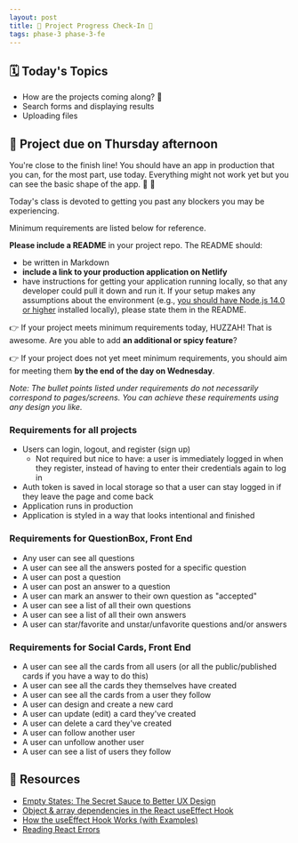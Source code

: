 ```yaml
---
layout: post
title: 🦊 Project Progress Check-In 🦊
tags: phase-3 phase-3-fe
---
```


## 🗓️ Today's Topics

- How are the projects coming along? 👀
- Search forms and displaying results
- Uploading files

## 🎯 Project due on Thursday afternoon

You're close to the finish line! You should have an app in production that you can, for the most part, use today. Everything might not work yet but you can see the basic shape of the app. 💪 🚀

Today's class is devoted to getting you past any blockers you may be experiencing.

Minimum requirements are listed below for reference.

**Please include a README** in your project repo. The README should:

- be written in Markdown
- **include a link to your production application on Netlify**
- have instructions for getting your application running locally, so that any developer could pull it down and run it. If your setup makes any assumptions about the environment (e.g., [you should have Node.js 14.0 or higher](https://create-react-app.dev/docs/getting-started/#creating-an-app) installed locally), please state them in the README.

👉 If your project meets minimum requirements today, HUZZAH! That is awesome. Are you able to add **an additional or spicy feature**?

👉 If your project does not yet meet minimum requirements, you should aim for meeting them **by the end of the day on Wednesday**.

_Note: The bullet points listed under requirements do not necessarily correspond to pages/screens. You can achieve these requirements using any design you like._

### Requirements for all projects

- Users can login, logout, and register (sign up)
    - Not required but nice to have: a user is immediately logged in when they register, instead of having to enter their credentials again to log in
- Auth token is saved in local storage so that a user can stay logged in if they leave the page and come back
- Application runs in production
- Application is styled in a way that looks intentional and finished

### Requirements for QuestionBox, Front End

- Any user can see all questions
- A user can see all the answers posted for a specific question
- A user can post a question
- A user can post an answer to a question
- A user can mark an answer to their own question as "accepted"
- A user can see a list of all their own questions
- A user can see a list of all their own answers
- A user can star/favorite and unstar/unfavorite questions and/or answers

### Requirements for Social Cards, Front End

- A user can see all the cards from all users (or all the public/published cards if you have a way to do this)
- A user can see all the cards they themselves have created
- A user can see all the cards from a user they follow
- A user can design and create a new card
- A user can update (edit) a card they've created
- A user can delete a card they've created
- A user can follow another user
- A user can unfollow another user
- A user can see a list of users they follow

## 🔖 Resources

- [Empty States: The Secret Sauce to Better UX Design](https://blush.design/blog/post/empty-states#:~:text=By%20definition%2C%20an%20empty%20state,to%20no%20content%20on%20them.)
- [Object & array dependencies in the React useEffect Hook](https://www.benmvp.com/blog/object-array-dependencies-react-useEffect-hook/)
- [How the useEffect Hook Works (with Examples)](https://daveceddia.com/useeffect-hook-examples/)
- [Reading React Errors](https://daveceddia.com/fix-react-errors/)
